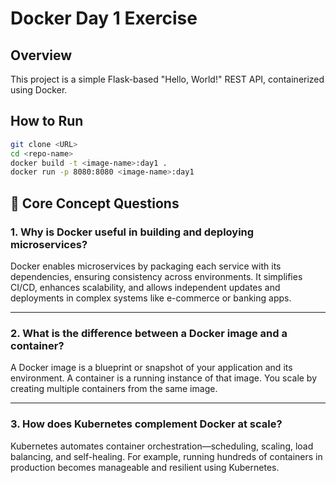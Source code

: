 # Docker Day 1 Exercise 

## Overview
This project is a simple Flask-based "Hello, World!" REST API, containerized using Docker.

## How to Run

```bash
git clone <URL>
cd <repo-name>
docker build -t <image-name>:day1 .
docker run -p 8080:8080 <image-name>:day1
```

## 📘 Core Concept Questions

### 1. Why is Docker useful in building and deploying microservices?

Docker enables microservices by packaging each service with its dependencies, ensuring consistency across environments. It simplifies CI/CD, enhances scalability, and allows independent updates and deployments in complex systems like e-commerce or banking apps.

---

### 2. What is the difference between a Docker image and a container?

A Docker image is a blueprint or snapshot of your application and its environment. A container is a running instance of that image. You scale by creating multiple containers from the same image.

---

### 3. How does Kubernetes complement Docker at scale?

Kubernetes automates container orchestration—scheduling, scaling, load balancing, and self-healing. For example, running hundreds of containers in production becomes manageable and resilient using Kubernetes.



